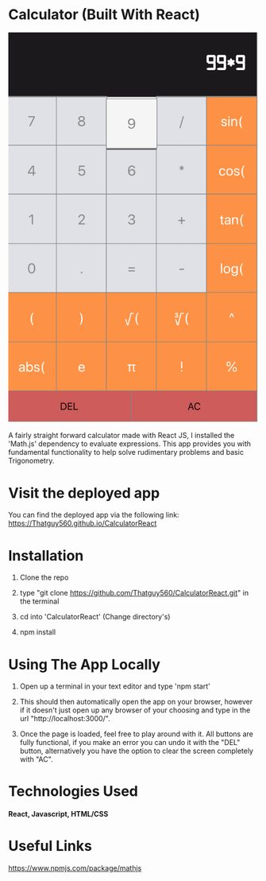 # Calculator (Built With React)

![AppImage](https://raw.githubusercontent.com/Thatguy560/CalculatorReact/master/public/Screenshot%202020-07-14%20at%2018.31.32.png)

A fairly straight forward calculator made with React JS, I installed the 'Math.js' dependency to evaluate expressions. This app provides you with fundamental functionality to help solve rudimentary problems and basic Trigonometry.

# Visit the deployed app

You can find the deployed app via the following link: https://Thatguy560.github.io/CalculatorReact

# Installation

1. Clone the repo

2. type "git clone https://github.com/Thatguy560/CalculatorReact.git" in the terminal

3. cd into 'CalculatorReact' (Change directory's)

4. npm install

# Using The App Locally

1. Open up a terminal in your text editor and type 'npm start'

2. This should then automatically open the app on your browser, however if it doesn't just open up any browser of your choosing and type in the url "http://localhost:3000/".

3. Once the page is loaded, feel free to play around with it. All buttons are fully functional, if you make an error you can undo it with the "DEL" button, alternatively you have the option to clear the screen completely with "AC".

# Technologies Used

#### React, Javascript, HTML/CSS

# Useful Links

https://www.npmjs.com/package/mathjs
